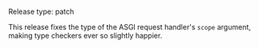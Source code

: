 Release type: patch

This release fixes the type of the ASGI request handler's `scope` argument, making type checkers ever so slightly happier.
